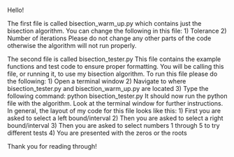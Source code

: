 Hello!

The first file is called bisection_warm_up.py which contains just the bisection algorithm.
    You can change the following in this file:
        1) Tolerance
        2) Number of iterations
    Please do not change any other parts of the code otherwise the algorithm will not run properly.

The second file is called bisection_tester.py
This file contains the example functions and test code to ensure proper formatting. 
You will be calling this file, or running it, to use my bisection algorithm.
To run this file please do the following:
    1) Open a terminal window
    2) Navigate to where bisection_tester.py and bisection_warm_up.py are located
    3) Type the following command: python bisection_tester.py
It should now run the python file with the algorithm.
Look at the terminal window for further instructions.
In general, the layout of my code for this file looks like this:
    1) First you are asked to select a left bound/interval
    2) Then you are asked to select a right bound/interval
    3) Then you are asked to select numbers 1 through 5 to try different tests
    4) You are presented with the zeros or the roots

Thank you for reading through!